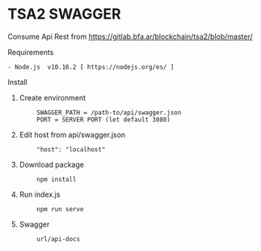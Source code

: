 # TSA2 SWAGGER

Consume Api Rest from https://gitlab.bfa.ar/blockchain/tsa2/blob/master/

Requirements

```
- Node.js  v10.16.2 [ https://nodejs.org/es/ ]
```
Install

1. Create environment  
```
        SWAGGER_PATH = /path-to/api/swagger.json
        PORT = SERVER PORT (let default 3080)       
```
2. Edit host from api/swagger.json 
```
        "host": "localhost"
```
3. Download package
```
        npm install
```
4. Run index.js
```
        npm run serve
```
5. Swagger
```
        url/api-docs
```

        
